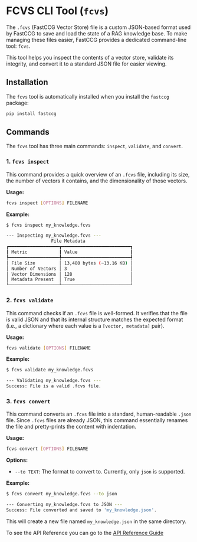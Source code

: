 # FCVS CLI Tool (`fcvs`)

The `.fcvs` (FastCCG Vector Store) file is a custom JSON-based format used by FastCCG to save and load the state of a RAG knowledge base. To make managing these files easier, FastCCG provides a dedicated command-line tool: `fcvs`.

This tool helps you inspect the contents of a vector store, validate its integrity, and convert it to a standard JSON file for easier viewing.

## Installation

The `fcvs` tool is automatically installed when you install the `fastccg` package:

```bash
pip install fastccg
```

## Commands

The `fcvs` tool has three main commands: `inspect`, `validate`, and `convert`.

### 1. `fcvs inspect`

This command provides a quick overview of an `.fcvs` file, including its size, the number of vectors it contains, and the dimensionality of those vectors.

**Usage:**

```bash
fcvs inspect [OPTIONS] FILENAME
```

**Example:**

```bash
$ fcvs inspect my_knowledge.fcvs

--- Inspecting my_knowledge.fcvs ---
                 File Metadata
┏━━━━━━━━━━━━━━━━━━━┳━━━━━━━━━━━━━━━━━━━━━━━━━━┓
┃ Metric            ┃ Value                    ┃
┡━━━━━━━━━━━━━━━━━━━╇━━━━━━━━━━━━━━━━━━━━━━━━━━┩
│ File Size         │ 13,480 bytes (~13.16 KB) │
│ Number of Vectors │ 3                        │
│ Vector Dimensions │ 128                      │
│ Metadata Present  │ True                     │
└───────────────────┴──────────────────────────┘
```

### 2. `fcvs validate`

This command checks if an `.fcvs` file is well-formed. It verifies that the file is valid JSON and that its internal structure matches the expected format (i.e., a dictionary where each value is a `[vector, metadata]` pair).

**Usage:**

```bash
fcvs validate [OPTIONS] FILENAME
```

**Example:**

```bash
$ fcvs validate my_knowledge.fcvs

--- Validating my_knowledge.fcvs ---
Success: File is a valid .fcvs file.
```

### 3. `fcvs convert`

This command converts an `.fcvs` file into a standard, human-readable `.json` file. Since `.fcvs` files are already JSON, this command essentially renames the file and pretty-prints the content with indentation.

**Usage:**

```bash
fcvs convert [OPTIONS] FILENAME
```

**Options:**

*   `--to TEXT`: The format to convert to. Currently, only `json` is supported.

**Example:**

```bash
$ fcvs convert my_knowledge.fcvs --to json

--- Converting my_knowledge.fcvs to JSON ---
Success: File converted and saved to 'my_knowledge.json'.
```

This will create a new file named `my_knowledge.json` in the same directory.

To see the API Reference you can go to the [API Reference Guide](./api_reference.md)
